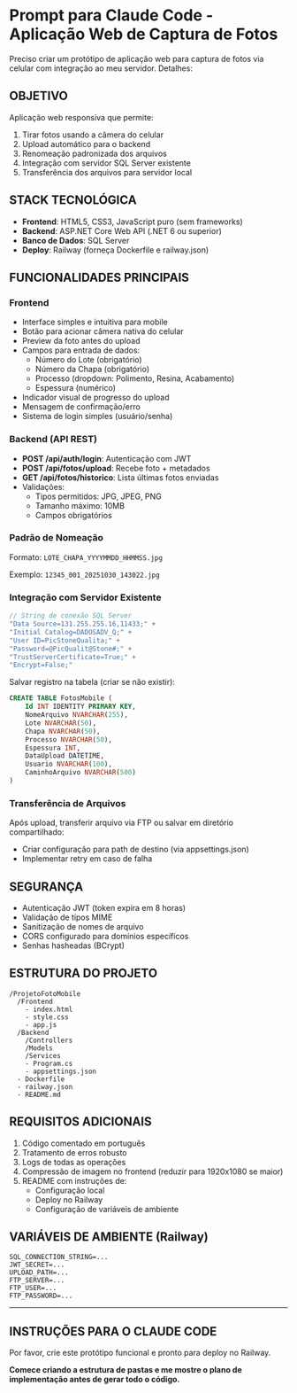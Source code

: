 # Prompt para Claude Code - Aplicação Web de Captura de Fotos

Preciso criar um protótipo de aplicação web para captura de fotos via celular com integração ao meu servidor. Detalhes:

## OBJETIVO

Aplicação web responsiva que permite:
1. Tirar fotos usando a câmera do celular
2. Upload automático para o backend
3. Renomeação padronizada dos arquivos
4. Integração com servidor SQL Server existente
5. Transferência dos arquivos para servidor local

## STACK TECNOLÓGICA

- **Frontend**: HTML5, CSS3, JavaScript puro (sem frameworks)
- **Backend**: ASP.NET Core Web API (.NET 6 ou superior)
- **Banco de Dados**: SQL Server
- **Deploy**: Railway (forneça Dockerfile e railway.json)

## FUNCIONALIDADES PRINCIPAIS

### Frontend

- Interface simples e intuitiva para mobile
- Botão para acionar câmera nativa do celular
- Preview da foto antes do upload
- Campos para entrada de dados:
  * Número do Lote (obrigatório)
  * Número da Chapa (obrigatório)
  * Processo (dropdown: Polimento, Resina, Acabamento)
  * Espessura (numérico)
- Indicador visual de progresso do upload
- Mensagem de confirmação/erro
- Sistema de login simples (usuário/senha)

### Backend (API REST)

- **POST /api/auth/login**: Autenticação com JWT
- **POST /api/fotos/upload**: Recebe foto + metadados
- **GET /api/fotos/historico**: Lista últimas fotos enviadas
- Validações:
  * Tipos permitidos: JPG, JPEG, PNG
  * Tamanho máximo: 10MB
  * Campos obrigatórios

### Padrão de Nomeação

Formato: `LOTE_CHAPA_YYYYMMDD_HHMMSS.jpg`

Exemplo: `12345_001_20251030_143022.jpg`

### Integração com Servidor Existente

```csharp
// String de conexão SQL Server
"Data Source=131.255.255.16,11433;" +
"Initial Catalog=DADOSADV_Q;" +
"User ID=PicStoneQualita;" +
"Password=@PicQualit@Stone#;" +
"TrustServerCertificate=True;" +
"Encrypt=False;"
```

Salvar registro na tabela (criar se não existir):

```sql
CREATE TABLE FotosMobile (
    Id INT IDENTITY PRIMARY KEY,
    NomeArquivo NVARCHAR(255),
    Lote NVARCHAR(50),
    Chapa NVARCHAR(50),
    Processo NVARCHAR(50),
    Espessura INT,
    DataUpload DATETIME,
    Usuario NVARCHAR(100),
    CaminhoArquivo NVARCHAR(500)
)
```

### Transferência de Arquivos

Após upload, transferir arquivo via FTP ou salvar em diretório compartilhado:
- Criar configuração para path de destino (via appsettings.json)
- Implementar retry em caso de falha

## SEGURANÇA

- Autenticação JWT (token expira em 8 horas)
- Validação de tipos MIME
- Sanitização de nomes de arquivo
- CORS configurado para domínios específicos
- Senhas hasheadas (BCrypt)

## ESTRUTURA DO PROJETO

```
/ProjetoFotoMobile
  /Frontend
    - index.html
    - style.css
    - app.js
  /Backend
    /Controllers
    /Models
    /Services
    - Program.cs
    - appsettings.json
  - Dockerfile
  - railway.json
  - README.md
```

## REQUISITOS ADICIONAIS

1. Código comentado em português
2. Tratamento de erros robusto
3. Logs de todas as operações
4. Compressão de imagem no frontend (reduzir para 1920x1080 se maior)
5. README com instruções de:
   - Configuração local
   - Deploy no Railway
   - Configuração de variáveis de ambiente

## VARIÁVEIS DE AMBIENTE (Railway)

```env
SQL_CONNECTION_STRING=...
JWT_SECRET=...
UPLOAD_PATH=...
FTP_SERVER=...
FTP_USER=...
FTP_PASSWORD=...
```

---

## INSTRUÇÕES PARA O CLAUDE CODE

Por favor, crie este protótipo funcional e pronto para deploy no Railway.

**Comece criando a estrutura de pastas e me mostre o plano de implementação antes de gerar todo o código.**
